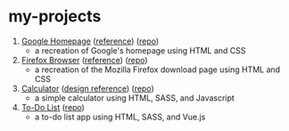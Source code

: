# my-projects

1. [Google Homepage](https://evdotjs.github.io/my-projects/google-homepage/) ([reference](https://web.archive.org/web/20200128151844/https://google.com/))
([repo](https://github.com/evdotjs/my-projects/tree/gh-pages/google-homepage))
    - a recreation of Google's homepage using HTML and CSS
2. [Firefox Browser](https://evdotjs.github.io/my-projects/firefox-browser/) ([reference](https://web.archive.org/web/20200213024503/https://www.mozilla.org/en-US/firefox/new/)) ([repo](https://github.com/evdotjs/my-projects/tree/gh-pages/firefox-browser))
    - a recreation of the Mozilla Firefox download page using HTML and CSS
3. [Calculator](https://evdotjs.github.io/my-projects/calculator/) ([design reference](https://www.behance.net/gallery/55910657/Calculator-PSD-Freebie)) ([repo](https://github.com/evdotjs/my-projects/tree/gh-pages/calculator))
    - a simple calculator using HTML, SASS, and Javascript
4. [To-Do List](https://evdotjs.github.io/my-projects/todo-list/) ([repo](https://github.com/evdotjs/my-projects/tree/gh-pages/todo-list))
    - a to-do list app using HTML, SASS, and Vue.js
